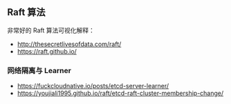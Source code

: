 ## Raft 算法

非常好的 Raft 算法可视化解释：

- http://thesecretlivesofdata.com/raft/
- https://raft.github.io/

### 网络隔离与 Learner

- https://fuckcloudnative.io/posts/etcd-server-learner/
- https://youjiali1995.github.io/raft/etcd-raft-cluster-membership-change/
